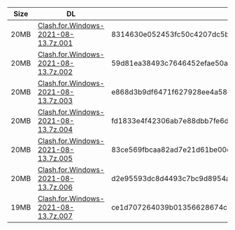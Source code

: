 |    Size   |     DL  | sha512sum |
|  ---  |  ---  |  ---  |
| 20MB | [Clash.for.Windows-2021-08-13.7z.001](https://cdn.jsdelivr.net/gh/appleians/cfw_m1@main/Clash.for.Windows-2021-08-13.7z.001) | 8314630e052453fc50c4207dc5b25ecceeac113578e815db693945954c67537b08a059f1450f19f227bcdefa6d455115f5260454b19a6fb0c1937a154590ee9c |
| 20MB | [Clash.for.Windows-2021-08-13.7z.002](https://cdn.jsdelivr.net/gh/appleians/cfw_m1@main/Clash.for.Windows-2021-08-13.7z.002) | 59d81ea38493c7646452efae50a477a32b3fb18e079bede71626afa649472d409dc9b0db6f4197d8d7445137084382aa1233aba16d58bebbae52f59e0165af5d |
| 20MB | [Clash.for.Windows-2021-08-13.7z.003](https://cdn.jsdelivr.net/gh/appleians/cfw_m1@main/Clash.for.Windows-2021-08-13.7z.003) | e868d3b9df6471f627928ee4a58ea737482668b0429e66a9c7bec6e644e9b1d43f8445bde64e4323d64d40979899c21cbe95921340d9d86d8adad30c15cc393a |
| 20MB | [Clash.for.Windows-2021-08-13.7z.004](https://cdn.jsdelivr.net/gh/appleians/cfw_m1@main/Clash.for.Windows-2021-08-13.7z.004) | fd1833e4f42306ab7e88dbb7fe6df335b5a52377b259d91acf006dd6d0026327808af87b48f1cde510cabee3c4240f4c1193d66e5c724181012cc2e0fc2dd127 |
| 20MB | [Clash.for.Windows-2021-08-13.7z.005](https://cdn.jsdelivr.net/gh/appleians/cfw_m1@main/Clash.for.Windows-2021-08-13.7z.005) | 83ce569fbcaa82ad7e21d61be00cd28b8a163b33700ce9ec86906269a4df31a3263470bd9236eb0028098b545b04e531c37e20ce5f0c0250a8e20cd5326acf85 |
| 20MB | [Clash.for.Windows-2021-08-13.7z.006](https://cdn.jsdelivr.net/gh/appleians/cfw_m1@main/Clash.for.Windows-2021-08-13.7z.006) | d2e95593dc8d4493c7bc9d8954ac9fc03442dc9f7c00282fe651ba466f3d804c8ceac3330d35c40e4d05b9600abafb22a6f7f0beace308d0c66fea4274ae8579 |
| 19MB | [Clash.for.Windows-2021-08-13.7z.007](https://cdn.jsdelivr.net/gh/appleians/cfw_m1@main/Clash.for.Windows-2021-08-13.7z.007) | ce1d707264039b01356628674c378a875fdc171bfa7e7c975326e117585396cbdc873c4a632667b5a9a591be98af5a629f8d1c76e76b4db5fd7d781a38643b1e |
